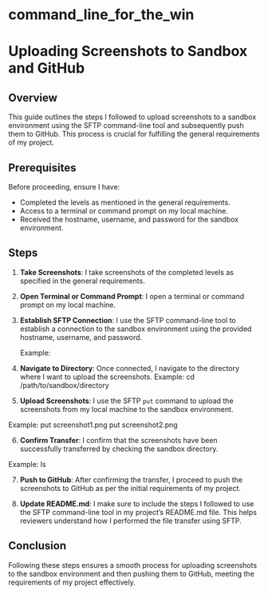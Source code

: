 # command_line_for_the_win
# Uploading Screenshots to Sandbox and GitHub

## Overview

This guide outlines the steps I followed to upload screenshots to a sandbox environment using the SFTP command-line tool and subsequently push them to GitHub. This process is crucial for fulfilling the general requirements of my project.

## Prerequisites

Before proceeding, ensure I have:

- Completed the levels as mentioned in the general requirements.
- Access to a terminal or command prompt on my local machine.
- Received the hostname, username, and password for the sandbox environment.

## Steps

1. **Take Screenshots**:
   I take screenshots of the completed levels as specified in the general requirements.

2. **Open Terminal or Command Prompt**:
   I open a terminal or command prompt on my local machine.

3. **Establish SFTP Connection**:
   I use the SFTP command-line tool to establish a connection to the sandbox environment using the provided hostname, username, and password.

   Example:

4. **Navigate to Directory**:
Once connected, I navigate to the directory where I want to upload the screenshots.
Example:
cd /path/to/sandbox/directory

5. **Upload Screenshots**:
I use the SFTP `put` command to upload the screenshots from my local machine to the sandbox environment.

Example:
put screenshot1.png
put screenshot2.png

6. **Confirm Transfer**:
I confirm that the screenshots have been successfully transferred by checking the sandbox directory.

Example:
ls


7. **Push to GitHub**:
After confirming the transfer, I proceed to push the screenshots to GitHub as per the initial requirements of my project.

8. **Update README.md**:
I make sure to include the steps I followed to use the SFTP command-line tool in my project’s README.md file. This helps reviewers understand how I performed the file transfer using SFTP.

## Conclusion

Following these steps ensures a smooth process for uploading screenshots to the sandbox environment and then pushing them to GitHub, meeting the requirements of my project effectively.

